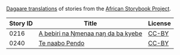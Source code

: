 [Dagaare translations](http://my.africanstorybook.org/language/dagaare) of stories from the [African Storybook Project](http://my.africanstorybook.org).

Story ID | Title | License
-------- | ----- | -------
0216 | [A bebiri na Ŋmenaa naŋ da ba kyebe](http://my.africanstorybook.org/stories/bebiri-na-%C5%8Bmenaa-na%C5%8B-da-ba-kyebe) | [CC-BY](https://creativecommons.org/licenses/by/4.0/)
0240 | [Te naabo Pendo](http://my.africanstorybook.org/stories/te-naabo-pendo) | [CC-BY](https://creativecommons.org/licenses/by/3.0/)
